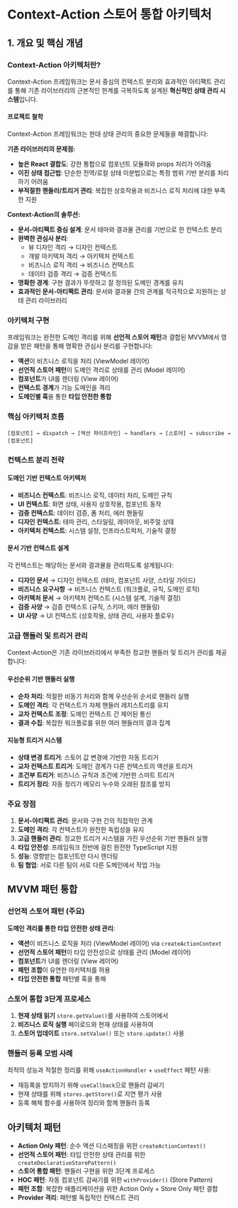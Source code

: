 # Context-Action 스토어 통합 아키텍처

## 1. 개요 및 핵심 개념

### Context-Action 아키텍처란?

Context-Action 프레임워크는 문서 중심의 컨텍스트 분리와 효과적인 아티팩트 관리를 통해 기존 라이브러리의 근본적인 한계를 극복하도록 설계된 **혁신적인 상태 관리 시스템**입니다.

#### 프로젝트 철학

Context-Action 프레임워크는 현대 상태 관리의 중요한 문제들을 해결합니다:

**기존 라이브러리의 문제점:**
- **높은 React 결합도**: 강한 통합으로 컴포넌트 모듈화와 props 처리가 어려움
- **이진 상태 접근법**: 단순한 전역/로컬 상태 이분법으로는 특정 범위 기반 분리를 처리하기 어려움  
- **부적절한 핸들러/트리거 관리**: 복잡한 상호작용과 비즈니스 로직 처리에 대한 부족한 지원

**Context-Action의 솔루션:**
- **문서-아티팩트 중심 설계**: 문서 테마와 결과물 관리를 기반으로 한 컨텍스트 분리
- **완벽한 관심사 분리**: 
  - 뷰 디자인 격리 → 디자인 컨텍스트
  - 개발 아키텍처 격리 → 아키텍처 컨텍스트
  - 비즈니스 로직 격리 → 비즈니스 컨텍스트  
  - 데이터 검증 격리 → 검증 컨텍스트
- **명확한 경계**: 구현 결과가 뚜렷하고 잘 정의된 도메인 경계를 유지
- **효과적인 문서-아티팩트 관리**: 문서와 결과물 간의 관계를 적극적으로 지원하는 상태 관리 라이브러리

### 아키텍처 구현

프레임워크는 완전한 도메인 격리를 위해 **선언적 스토어 패턴**과 결합된 MVVM에서 영감을 받은 패턴을 통해 명확한 관심사 분리를 구현합니다:

- **액션**이 비즈니스 로직을 처리 (ViewModel 레이어)
- **선언적 스토어 패턴**이 도메인 격리로 상태를 관리 (Model 레이어)
- **컴포넌트**가 UI를 렌더링 (View 레이어)
- **컨텍스트 경계**가 기능 도메인을 격리
- **도메인별 훅**을 통한 **타입 안전한 통합**

### 핵심 아키텍처 흐름

```
[컴포넌트] → dispatch → [액션 파이프라인] → handlers → [스토어] → subscribe → [컴포넌트]
```

### 컨텍스트 분리 전략

#### 도메인 기반 컨텍스트 아키텍처
- **비즈니스 컨텍스트**: 비즈니스 로직, 데이터 처리, 도메인 규칙
- **UI 컨텍스트**: 화면 상태, 사용자 상호작용, 컴포넌트 동작  
- **검증 컨텍스트**: 데이터 검증, 폼 처리, 에러 핸들링
- **디자인 컨텍스트**: 테마 관리, 스타일링, 레이아웃, 비주얼 상태
- **아키텍처 컨텍스트**: 시스템 설정, 인프라스트럭처, 기술적 결정

#### 문서 기반 컨텍스트 설계
각 컨텍스트는 해당하는 문서와 결과물을 관리하도록 설계됩니다:
- **디자인 문서** → 디자인 컨텍스트 (테마, 컴포넌트 사양, 스타일 가이드)
- **비즈니스 요구사항** → 비즈니스 컨텍스트 (워크플로, 규칙, 도메인 로직)  
- **아키텍처 문서** → 아키텍처 컨텍스트 (시스템 설계, 기술적 결정)
- **검증 사양** → 검증 컨텍스트 (규칙, 스키마, 에러 핸들링)
- **UI 사양** → UI 컨텍스트 (상호작용, 상태 관리, 사용자 플로우)

### 고급 핸들러 및 트리거 관리

Context-Action은 기존 라이브러리에서 부족한 정교한 핸들러 및 트리거 관리를 제공합니다:

#### 우선순위 기반 핸들러 실행
- **순차 처리**: 적절한 비동기 처리와 함께 우선순위 순서로 핸들러 실행
- **도메인 격리**: 각 컨텍스트가 자체 핸들러 레지스트리를 유지
- **교차 컨텍스트 조정**: 도메인 컨텍스트 간 제어된 통신
- **결과 수집**: 복잡한 워크플로를 위한 여러 핸들러의 결과 집계

#### 지능형 트리거 시스템
- **상태 변경 트리거**: 스토어 값 변경에 기반한 자동 트리거
- **교차 컨텍스트 트리거**: 도메인 경계가 다른 컨텍스트의 액션을 트리거
- **조건부 트리거**: 비즈니스 규칙과 조건에 기반한 스마트 트리거
- **트리거 정리**: 자동 정리가 메모리 누수와 오래된 참조를 방지

### 주요 장점

1. **문서-아티팩트 관리**: 문서와 구현 간의 직접적인 관계
2. **도메인 격리**: 각 컨텍스트가 완전한 독립성을 유지
3. **고급 핸들러 관리**: 정교한 트리거 시스템을 가진 우선순위 기반 핸들러 실행
4. **타입 안전성**: 프레임워크 전반에 걸친 완전한 TypeScript 지원
5. **성능**: 영향받는 컴포넌트만 다시 렌더링
6. **팀 협업**: 서로 다른 팀이 서로 다른 도메인에서 작업 가능

## MVVM 패턴 통합

### 선언적 스토어 패턴 (주요)

**도메인 격리를 통한 타입 안전한 상태 관리**:
- **액션**이 비즈니스 로직을 처리 (ViewModel 레이어) via `createActionContext`
- **선언적 스토어 패턴**이 타입 안전성으로 상태를 관리 (Model 레이어)
- **컴포넌트**가 UI를 렌더링 (View 레이어)
- **패턴 조합**이 유연한 아키텍처를 허용
- **타입 안전한 통합** 패턴별 훅을 통해

### 스토어 통합 3단계 프로세스
1. **현재 상태 읽기** `store.getValue()`를 사용하여 스토어에서
2. **비즈니스 로직 실행** 페이로드와 현재 상태를 사용하여  
3. **스토어 업데이트** `store.setValue()` 또는 `store.update()` 사용

### 핸들러 등록 모범 사례
최적의 성능과 적절한 정리를 위해 `useActionHandler` + `useEffect` 패턴 사용:
- 재등록을 방지하기 위해 `useCallback`으로 핸들러 감싸기
- 현재 상태를 위해 `stores.getStore()`로 지연 평가 사용
- 등록 해제 함수를 사용하여 정리와 함께 핸들러 등록

## 아키텍처 패턴

- **Action Only 패턴**: 순수 액션 디스패칭을 위한 `createActionContext()`
- **선언적 스토어 패턴**: 타입 안전한 상태 관리를 위한 `createDeclarativeStorePattern()`
- **스토어 통합 패턴**: 핸들러 구현을 위한 3단계 프로세스
- **HOC 패턴**: 자동 컴포넌트 감싸기를 위한 `withProvider()` (Store Pattern)
- **패턴 조합**: 복잡한 애플리케이션을 위한 Action Only + Store Only 패턴 결합
- **Provider 격리**: 패턴별 독립적인 컨텍스트 관리